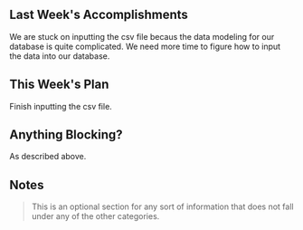 ## Last Week's Accomplishments
We are stuck on inputting the csv file becaus the data modeling for our database is quite 
complicated. We need more time to figure how to input the data into our database.

## This Week's Plan
Finish inputting the csv file.

## Anything Blocking?
As described above. 


## Notes

> This is an optional section for any sort of information that does not fall under any of the other categories.

